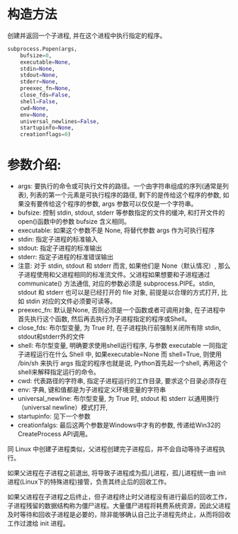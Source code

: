 # 构造方法

创建并返回一个子进程, 并在这个进程中执行指定的程序。
```python
subprocess.Popen(args, 
    bufsize=0, 
    executable=None, 
    stdin=None, 
    stdout=None, 
    stderr=None, 
    preexec_fn=None, 
    close_fds=False, 
    shell=False, 
    cwd=None, 
    env=None, 
    universal_newlines=False, 
    startupinfo=None, 
    creationflags=0)
```

# 参数介绍: 

- args: 要执行的命令或可执行文件的路径。一个由字符串组成的序列(通常是列表), 列表的第一个元素是可执行程序的路径, 剩下的是传给这个程序的参数, 如果没有要传给这个程序的参数, args 参数可以仅仅是一个字符串。
- bufsize: 控制 stdin, stdout, stderr 等参数指定的文件的缓冲, 和打开文件的 open()函数中的参数 bufsize 含义相同。
- executable: 如果这个参数不是 None, 将替代参数 args 作为可执行程序
- stdin: 指定子进程的标准输入
- stdout: 指定子进程的标准输出
- stderr: 指定子进程的标准错误输出
- 注意: 对于 stdin, stdout 和 stderr 而言, 如果他们是 None（默认情况）, 那么子进程使用和父进程相同的标准流文件。父进程如果想要和子进程通过 communicate() 方法通信, 对应的参数必须是 subprocess.PIPE。stdin, stdout 和 stderr 也可以是已经打开的 file 对象, 前提是以合理的方式打开, 比如 stdin 对应的文件必须要可读等。　
- preexec_fn: 默认是None, 否则必须是一个函数或者可调用对象, 在子进程中首先执行这个函数, 然后再去执行为子进程指定的程序或Shell。
- close_fds: 布尔型变量, 为 True 时, 在子进程执行前强制关闭所有除 stdin, stdout和stderr外的文件
- shell: 布尔型变量, 明确要求使用shell运行程序, 与参数 executable 一同指定子进程运行在什么 Shell 中, 如果executable=None 而 shell=True, 则使用 /bin/sh 来执行 args 指定的程序也就是说, Python首先起一个shell, 再用这个shell来解释指定运行的命令。
- cwd: 代表路径的字符串, 指定子进程运行的工作目录, 要求这个目录必须存在
- env: 字典, 键和值都是为子进程定义环境变量的字符串
- universal_newline: 布尔型变量, 为 True 时, stdout 和 stderr 以通用换行（universal newline）模式打开, 
- startupinfo: 见下一个参数
- creationfalgs: 最后这两个参数是Windows中才有的参数, 传递给Win32的CreateProcess API调用。

同 Linux 中创建子进程类似，父进程创建完子进程后，并不会自动等待子进程执行。

如果父进程在子进程之前退出, 将导致子进程成为孤儿进程，孤儿进程统一由 init 进程(Linux下的特殊进程)接管，负责其终止后的回收工作。

如果父进程在子进程之后终止，但子进程终止时父进程没有进行最后的回收工作，子进程残留的数据结构称为僵尸进程。大量僵尸进程将耗费系统资源，因此父进程及时等待和回收子进程是必要的，除非能够确认自己比子进程先终止，从而将回收工作过渡给 init 进程。

